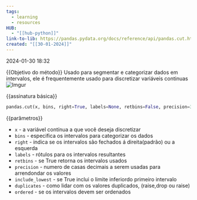 ```yaml
---
tags:
  - learning
  - resources
HUB:
  - "[[hub-python]]"
link-to-lib: https://pandas.pydata.org/docs/reference/api/pandas.cut.html
created: "[[30-01-2024]]"
---
```

2024-01-30 18:32

{{Objetivo do método}}
Usado  para segmentar e categorizar dados em intervalos, ele é frequentemente usado para discretizar variáveis continuas
![Imgur](https://i.imgur.com/oirbUeF.png)

{{assinatura básica}}

```python
pandas.cut(x, bins, right=True, labels=None, retbins=False, precision=3, include_lowest=False, duplicates='raise', ordered=True)
```

{{parâmetros}}

- `x` - a variável contínua a que você deseja discretizar
- `bins` - especifica os intervalos para categorizar os dados
- `right` - indica se os intervalos são fechados á direita(padrão) ou a esquerda
- `labels` - rótulos para os intervalos resultantes
- `retbins` - se True retorna os intervalos usados
- `precision` - numero de casas decimais a serem usadas para arrendondar os valores
- `include_lowest` - se True inclui o limite inferiordo primeiro intervalo
- `duplicates` - como lidar com os valores duplicados, (raise,drop ou raise)
- `ordered` - se os intervalos devem ser ordenados

